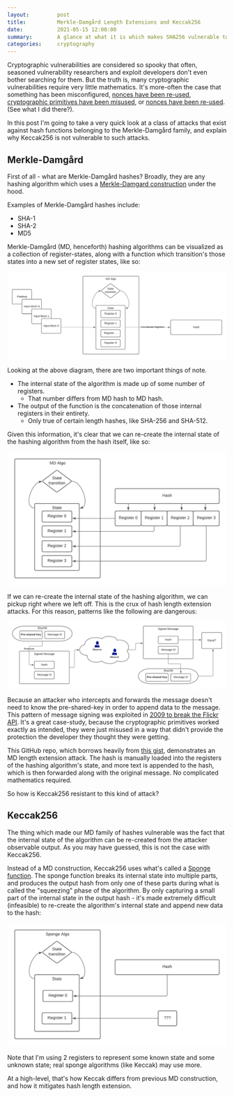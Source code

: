 ```yaml
---
layout:         post
title:          Merkle-Damgård Length Extensions and Keccak256
date:           2021-05-15 12:00:00
summary:        A glance at what it is which makes SHA256 vulnerable to hash length extension, and why Keccak256 is not vulnerable.
categories:     cryptography
---
```

Cryptographic vulnerabilities are considered so spooky that often, seasoned vulnerability researchers and exploit developers don't even bother searching for them. But the truth is, many cryptographic vulnerabilities require very little mathematics. It's more-often the case that something has been misconfigured, [nonces have been re-used](https://medium.com/asecuritysite-when-bob-met-alice/not-playing-randomly-the-sony-ps3-and-bitcoin-crypto-hacks-c1fe92bea9bc), [cryptographic primitives have been misused](http://netifera.com/research/flickr_api_signature_forgery.pdf), or [nonces have been re-used](https://medium.com/asecuritysite-when-bob-met-alice/not-playing-randomly-the-sony-ps3-and-bitcoin-crypto-hacks-c1fe92bea9bc). (See what I did there?).

In this post I'm going to take a very quick look at a class of attacks that exist against hash functions belonging to the Merkle-Damgård family, and explain why Keccak256 is not vulnerable to such attacks.

## Merkle-Damgård

First of all - what are Merkle-Damgård hashes? Broadly, they are any hashing algorithm which uses a [Merkle-Damgard construction](https://en.wikipedia.org/wiki/Merkle%E2%80%93Damg%C3%A5rd_construction) under the hood.

Examples of Merkle-Damgård hashes include:

- SHA-1
- SHA-2
- MD5

Merkle-Damgård (MD, henceforth) hashing algorithms can be visualized as a collection of register-states, along with a function which transition's those states into a new set of register states, like so:

![md_hash_algo](/images/md_hash_algo.png)

Looking at the above diagram, there are two important things of note.

- The internal state of the algorithm is made up of some number of registers.
  - That number differs from MD hash to MD hash.
- The output of the function is the concatenation of those internal registers in their entirety.
  - Only true of certain length hashes, like SHA-256 and SHA-512.

Given this information, it's clear that we can re-create the internal state of the hashing algorithm from the hash itself, like so:

![md_hash_algo](/images/hash_reconstruction.png)

If we can re-create the internal state of the hashing algorithm, we can pickup right where we left off. This is the crux of hash length extension attacks. For this reason, patterns like the following are dangerous:

![md_hash_algo](/images/signed_message.png)

Because an attacker who intercepts and forwards the message doesn't need to know the pre-shared-key in order to append data to the message. This pattern of message signing was exploited in [2009 to break the Flickr API](http://netifera.com/research/flickr_api_signature_forgery.pdf). It's a great case-study, because the cryptographic primitives worked exactly as intended, they were just misused in a way that didn't provide the protection the developer they thought they were getting.

This GitHub repo, which borrows heavily from [this gist](https://gist.github.com/prokls/41e82472bd4968720d1482f81235e0ac), demonstrates an MD length extension attack. The hash is manually loaded into the registers of the hashing algorithm's state, and more text is appended to the hash, which is then forwarded along with the original message. No complicated mathematics required.

So how is Keccak256 resistant to this kind of attack?

## Keccak256

The thing which made our MD family of hashes vulnerable was the fact that the internal state of the algorithm can be re-created from the attacker observable output. As you may have guessed, this is not the case with Keccak256.

Instead of a MD construction, Keccak256 uses what's called a [Sponge function](https://en.wikipedia.org/wiki/Sponge_function). The sponge function breaks its internal state into multiple parts, and produces the output hash from only one of these parts during what is called the "squeezing" phase of the algorithm. By only capturing a small part of the internal state in the output hash - it's made extremely difficult (infeasible) to re-create the algorithm's internal state and append new data to the hash:

![md_hash_algo](/images/sponge_reconstruction.png)

Note that I'm using 2 registers to represent some known state and some unknown state; real sponge algorithms (like Keccak) may use more.

At a high-level, that's how Keccak differs from previous MD construction, and how it mitigates hash length extension.

